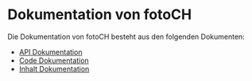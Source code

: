 # Dokumentation von fotoCH
Die Dokumentation von fotoCH besteht aus den folgenden Dokumenten:
- [API Dokumentation](./API-Dokumentation.html)
- [Code Dokumentation](Code-Dokumentation.html)
- [Inhalt Dokumentation](Inhalt-Dokumentation.html)